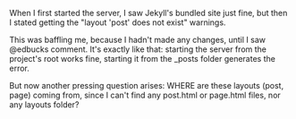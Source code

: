 When I first started the server, I saw Jekyll's bundled site just fine, but then I stated getting the "layout 'post' does not exist" warnings.

This was baffling me, because I hadn't made any changes, until I saw @edbucks comment. It's exactly like that: starting the server from the project's root works fine, starting it from the _posts folder generates the error.

But now another pressing question arises: WHERE are these layouts (post, page) coming from, since I can't find any post.html or page.html files, nor any layouts folder?
